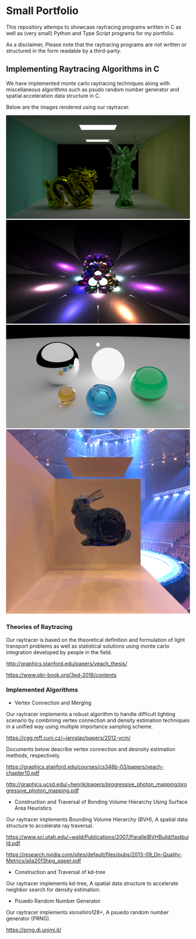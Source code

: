 # Small Portfolio
This repository attemps to showcase raytracing programs written in C as well as (very small) Python and Type Script programs for my portfolio.

As a disclaimer, Please note that the raytracing programs are not written or structured in the form readable by a third-party.
## Implementing Raytracing Algorithms in C
We have implemented monte carlo raytracing techniques along with miscellaneous algorithms such as psudo random number generator and spatial acceleration data structure in C.

Below are the images rendered using our raytracer.

![sample0](./resources/images/render0-pt-s2048-t56892.png)
![sample1](./resources/images/vcm-s2-i512-t19539.png)
![sample1](./resources/images/pt00.png)
![sample1](./resources/images/1.png)

### Theories of Raytracing
Our raytracer is based on the theoretical definition and formulation of light transport problems as well as statistical solutions using monte carlo integration developed by people in the field.

http://graphics.stanford.edu/papers/veach_thesis/

https://www.pbr-book.org/3ed-2018/contents
### Implemented Algorithms
- Vertex Connection and Merging

Our raytracer implements a robust algorithm to handle difficult lighting scenario by combining vertex connection and density estimation techniques in a unified way using multiple importance sampling scheme.

https://cgg.mff.cuni.cz/~jaroslav/papers/2012-vcm/

Documents below describe vertex connection and desnsity estimation methods, respectively.

https://graphics.stanford.edu/courses/cs348b-03/papers/veach-chapter10.pdf

http://graphics.ucsd.edu/~henrik/papers/progressive_photon_mapping/progressive_photon_mapping.pdf

- Construction and Traversal of Bonding Volume Hierarchy Using Surface Area Heuristics

Our raytracer implements Bounding Volume Hierarchy (BVH), A spatial data structure to accelerate ray traversal.

https://www.sci.utah.edu/~wald/Publications/2007/ParallelBVHBuild/fastbuild.pdf

https://research.nvidia.com/sites/default/files/pubs/2013-09_On-Quality-Metrics/aila2013hpg_paper.pdf

- Construction and Traversal of kd-tree

Our raytracer implements kd-tree, A spatial data structure to accelerate neighbor search for density estimation.

- Psuedo Random Number Generator

Our raytracer implements xoroshiro128+, A psuedo random number generator (PRNG).

https://prng.di.unimi.it/
